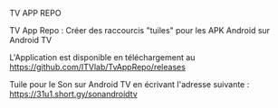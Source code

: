 TV APP REPO

TV App Repo : Créer des raccourcis "tuiles" pour les APK Android sur Android TV

L'Application est disponible en téléchargement au https://github.com/ITVlab/TvAppRepo/releases

Tuile pour le Son sur Android TV en écrivant l'adresse suivante : https://31u1.short.gy/sonandroidtv

